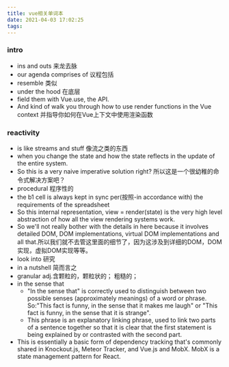 ```yaml
---
title: vue相关单词本
date: 2021-04-03 17:02:25
tags:
---
```


### intro
- ins and outs 来龙去脉
- our agenda comprises of 议程包括
- resemble 类似
- under the hood 在底层
- field them with Vue.use, the API.
- And kind of walk you through how to use render functions in the Vue context 并指导你如何在Vue上下文中使用渲染函数

### reactivity
- is like streams and stuff 像流之类的东西
- when you change the state and how the state reflects in the update of the entire system.
- So this is a very naive imperative solution right? 所以这是一个很幼稚的命令式解决方案吧？
- procedural 程序性的
- the b1 cell is always kept in sync per(按照-in accordance with) the requirements of the spreadsheet
- So this internal representation, view = render(state) is the very high level abstraction of how all the view rendering systems work.
- So we'll not really bother with the details in here because it involves detailed DOM, DOM implementations, virtual DOM implementations and all that.所以我们就不去管这里面的细节了，因为这涉及到详细的DOM，DOM实现，虚拟DOM实现等等。
- look into 研究
- in a nutshell 简而言之
- granular adj.含颗粒的，颗粒状的； 粗糙的；
- in the sense that 
  - "In the sense that" is correctly used to distinguish between two possible senses (approximately meanings) of a word or phrase. So:"This fact is funny, in the sense that it makes me laugh" or "This fact is funny, in the sense that it is strange".
  - This phrase is an explanatory linking phrase, used to link two parts of a sentence together so that it is clear that the first statement is being explained by or contrasted with the second part.
- This is essentially a basic form of dependency tracking that's commonly shared in Knockout.js, Meteor Tracker, and Vue.js and MobX. MobX is a state management pattern for React.

